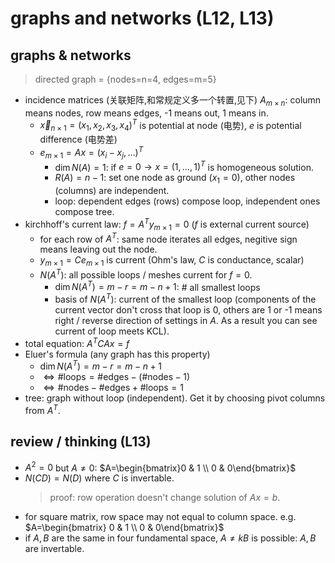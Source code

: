 # graphs and networks (L12, L13)

## graphs & networks
> directed graph = {nodes=n=4, edges=m=5}
- incidence matrices (关联矩阵,和常规定义多一个转置,见下) $A_{m\times n}$: column means nodes, row means edges, -1 means out, 1 means in.
    - $\vec{x}_{n\times 1}=(x_1,x_2,x_3,x_4)^T$ is potential at node (电势), $e$ is potential difference (电势差)
    - $e_{m\times 1}=Ax=(x_i-x_j,\dots)^T$
        - $\dim N(A)=1$: if $e=0\to x=(1,\dots ,1)^T$ is homogeneous solution.
        - $R(A)=n-1$: set one node as ground ($x_1=0$), other nodes (columns) are independent.
        - loop: dependent edges (rows) compose loop, independent ones compose tree.
- kirchhoff's current law: $f=A^Ty_{m\times 1}=0$ ($f$ is external current source)
    - for each row of $A^T$: same node iterates all edges, negitive sign means leaving out the node.
    - $y_{m\times 1}=Ce_{m\times 1}$ is current (Ohm's law, $C$ is conductance, scalar)
    - $N(A^T)$: all possible loops / meshes current for $f=0$.
        - $\dim N(A^T)=m-r=m-n+1$: # all smallest loops
        - basis of $N(A^T)$: current of the smallest loop (components of the current vector don't cross that loop is 0, others are 1 or -1 means right / reverse direction of settings in $A$. As a result you can see current of loop meets KCL).
- total equation: $A^TCAx=f$
- Eluer's formula (any graph has this property)
    - $\dim N(A^T)=m-r=m-n+1$
    - $\Leftrightarrow\#\text{loops}=\#\text{edges}-(\#\text{nodes}-1)$
    - $\Leftrightarrow\#\text{nodes}-\#\text{edges}+\#\text{loops}=1$
- tree: graph without loop (independent). Get it by choosing pivot columns from $A^T$.

## review / thinking (L13)
- $A^2=0$ but $A\ne 0$: $A=\begin{bmatrix}0 & 1 \\ 0 & 0\end{bmatrix}$
- $N(CD)=N(D)$ where $C$ is invertable.
    > proof: row operation doesn't change solution of $Ax=b$.
- for square matrix, row space may not equal to column space. e.g. $A=\begin{bmatrix} 0 & 1 \\ 0 & 0\end{bmatrix}$
- if $A,B$ are the same in four fundamental space, $A\ne kB$ is possible: $A,B$ are invertable.
